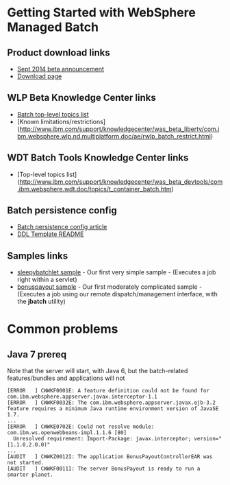 # Getting Started with WebSphere Managed Batch

## Product download links

* [Sept 2014 beta announcement](https://developer.ibm.com/wasdev/2014/09/12/announcing-liberty-profile-september-beta)
* [Download page](https://developer.ibm.com/wasdev/downloads/liberty-profile-beta)

## WLP Beta Knowledge Center links

* [Batch top-level topics list](http://www.ibm.com/support/knowledgecenter/was_beta_liberty/com.ibm.websphere.wlp.nd.multiplatform.doc/ae/twlp_container_batch.html)
* [Known limitations/restrictions] (http://www.ibm.com/support/knowledgecenter/was_beta_liberty/com.ibm.websphere.wlp.nd.multiplatform.doc/ae/rwlp_batch_restrict.html)

## WDT Batch Tools Knowledge Center links
* [Top-level topics list] (http://www.ibm.com/support/knowledgecenter/was_beta_devtools/com.ibm.websphere.wdt.doc/topics/t_container_batch.htm)

## Batch persistence config

* [Batch persistence config article](http://www.ibm.com/support/knowledgecenter/was_beta_liberty/com.ibm.websphere.wlp.nd.multiplatform.doc/ae/rwlp_batch_persistence_config.html)
* [DDL Template README](README.md)

## Samples links

* [sleepybatchlet sample](https://github.com/WASdev/sample.batch.sleepybatchlet) - Our first very simple sample - (Executes a job right within a servlet)
* [bonuspayout sample](https://github.com/WASdev/sample.batch.bonuspayout) - Our first moderately complicated sample -  (Executes a job using our remote dispatch/management interface, with the **jbatch** utility)

# Common problems

## Java 7 prereq

Note that the server will start, with Java 6, but the batch-related features/bundles and applications will not

```
[ERROR   ] CWWKF0001E: A feature definition could not be found for com.ibm.websphere.appserver.javax.interceptor-1.1
[ERROR   ] CWWKF0032E: The com.ibm.websphere.appserver.javax.ejb-3.2 feature requires a minimum Java runtime environment version of JavaSE 1.7.
...
[ERROR   ] CWWKE0702E: Could not resolve module: com.ibm.ws.openwebbeans-impl.1.1.6 [80]
  Unresolved requirement: Import-Package: javax.interceptor; version="[1.1.0,2.0.0)"
...
[AUDIT   ] CWWKZ0012I: The application BonusPayoutControllerEAR was not started.
[AUDIT   ] CWWKF0011I: The server BonusPayout is ready to run a smarter planet.
```


